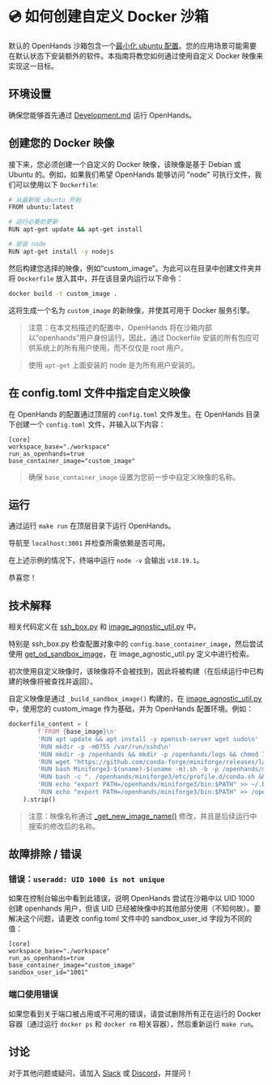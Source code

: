 # 💿 如何创建自定义 Docker 沙箱

默认的 OpenHands 沙箱包含一个[最小化 ubuntu 配置](https://github.com/All-Hands-AI/OpenHands/blob/main/containers/sandbox/Dockerfile)。您的应用场景可能需要在默认状态下安装额外的软件。本指南将教您如何通过使用自定义 Docker 映像来实现这一目标。

## 环境设置

确保您能够首先通过 [Development.md](https://github.com/All-Hands-AI/OpenHands/blob/main/Development.md) 运行 OpenHands。

## 创建您的 Docker 映像

接下来，您必须创建一个自定义的 Docker 映像，该映像是基于 Debian 或 Ubuntu 的。例如，如果我们希望 OpenHands 能够访问 "node" 可执行文件，我们可以使用以下 `Dockerfile`:

```bash
# 从最新版 ubuntu 开始
FROM ubuntu:latest

# 运行必要的更新
RUN apt-get update && apt-get install

# 安装 node
RUN apt-get install -y nodejs
```

然后构建您选择的映像，例如“custom_image”。为此可以在目录中创建文件夹并将 `Dockerfile` 放入其中，并在该目录内运行以下命令：

```bash
docker build -t custom_image .
```

这将生成一个名为 ```custom_image``` 的新映像，并使其可用于 Docker 服务引擎。

> 注意：在本文档描述的配置中，OpenHands 将在沙箱内部以“openhands”用户身份运行。因此，通过 Dockerfile 安装的所有包应可供系统上的所有用户使用，而不仅仅是 root 用户。

> 使用 `apt-get` 上面安装的 node 是为所有用户安装的。

## 在 config.toml 文件中指定自定义映像

在 OpenHands 的配置通过顶层的 `config.toml` 文件发生。在 OpenHands 目录下创建一个 ```config.toml``` 文件，并输入以下内容：

```
[core]
workspace_base="./workspace"
run_as_openhands=true
base_container_image="custom_image"
```

> 确保 `base_container_image` 设置为您前一步中自定义映像的名称。

## 运行

通过运行 ```make run``` 在顶层目录下运行 OpenHands。

导航至 ```localhost:3001``` 并检查所需依赖是否可用。

在上述示例的情况下，终端中运行 `node -v` 会输出 `v18.19.1`。

恭喜您！

## 技术解释

相关代码定义在 [ssh_box.py](https://github.com/All-Hands-AI/OpenHands/blob/main/openhands/runtime/docker/ssh_box.py) 和 [image_agnostic_util.py](https://github.com/All-Hands-AI/OpenHands/blob/main/openhands/runtime/docker/image_agnostic_util.py) 中。

特别是 ssh_box.py 检查配置对象中的 ```config.base_container_image```，然后尝试使用 [get_od_sandbox_image](https://github.com/All-Hands-AI/OpenHands/blob/main/openhands/runtime/docker/image_agnostic_util.py#L72)，在 image_agnostic_util.py 定义中进行检索。

初次使用自定义映像时，该映像将不会被找到，因此将被构建（在后续运行中已构建的映像将被查找并返回）。

自定义映像是通过 `_build_sandbox_image()` 构建的，在 [image_agnostic_util.py](https://github.com/All-Hands-AI/OpenHands/blob/main/openhands/runtime/docker/image_agnostic_util.py#L29) 中，使用您的 custom_image 作为基础，并为 OpenHands 配置环境。例如：

```python
dockerfile_content = (
        f'FROM {base_image}\n'
        'RUN apt update && apt install -y openssh-server wget sudo\n'
        'RUN mkdir -p -m0755 /var/run/sshd\n'
        'RUN mkdir -p /openhands && mkdir -p /openhands/logs && chmod 777 /openhands/logs\n'
        'RUN wget "https://github.com/conda-forge/miniforge/releases/latest/download/Miniforge3-$(uname)-$(uname -m).sh"\n'
        'RUN bash Miniforge3-$(uname)-$(uname -m).sh -b -p /openhands/miniforge3\n'
        'RUN bash -c ". /openhands/miniforge3/etc/profile.d/conda.sh && conda config --set changeps1 False && conda config --append channels conda-forge"\n'
        'RUN echo "export PATH=/openhands/miniforge3/bin:$PATH" >> ~/.bashrc\n'
        'RUN echo "export PATH=/openhands/miniforge3/bin:$PATH" >> /openhands/bash.bashrc\n'
    ).strip()
```

> 注意：映像名称通过 [_get_new_image_name()](https://github.com/All-Hands-AI/OpenHands/blob/main/openhands/runtime/docker/image_agnostic_util.py#L63) 修改，并且是后续运行中搜索的修改后的名称。

## 故障排除 / 错误

### 错误：```useradd: UID 1000 is not unique```

如果在控制台输出中看到此错误，说明 OpenHands 尝试在沙箱中以 UID 1000 创建 openhands 用户，但该 UID 已经被映像中的其他部分使用（不知何故）。要解决这个问题，请更改 config.toml 文件中的 sandbox_user_id 字段为不同的值：

```
[core]
workspace_base="./workspace"
run_as_openhands=true
base_container_image="custom_image"
sandbox_user_id="1001"
```

### 端口使用错误

如果您看到关于端口被占用或不可用的错误，请尝试删除所有正在运行的 Docker 容器（通过运行 `docker ps` 和 `docker rm` 相关容器），然后重新运行 ```make run```。

## 讨论

对于其他问题或疑问，请加入 [Slack](https://join.slack.com/t/opendevin/shared_invite/zt-2oikve2hu-UDxHeo8nsE69y6T7yFX_BA) 或 [Discord](https://discord.gg/ESHStjSjD4)，并提问！
